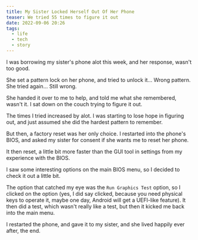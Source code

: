 ```yaml
---
title: My Sister Locked Herself Out Of Her Phone
teaser: We tried 55 times to figure it out
date: 2022-09-06 20:26
tags:
  - life
  - tech
  - story
---
```

I was borrowing my sister's phone alot this week, and her response, wasn't too good.


She set a pattern lock on her phone, and tried to unlock it... Wrong pattern. She tried again... Still wrong.



She handed it over to me to help, and told me what she remembered, wasn't it. I sat down on the couch trying to figure it out.



The times I tried increased by alot. I was starting to lose hope in figuring out, and just assumed she did the hardest pattern to remember.



But then, a factory reset was her only choice. I restarted into the phone's BIOS, and asked my sister for consent if she wants me to reset her phone.



It then reset, a little bit more faster than the GUI tool in settings from my experience with the BIOS.




I saw some interesting options on the main BIOS menu, so I decided to check it out a little bit.




The option that catched my eye was the `Run Graphics Test` option, so I clicked on the option (yes, I did say clicked, because you need physical keys to operate it, maybe one day, Android will get a UEFI-like feature). It then did a test, which wasn't really like a test, but then it kicked me back into the main menu.



I restarted the phone, and gave it to my sister, and she lived happily ever after, the end.
